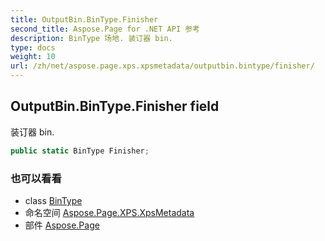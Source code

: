 ```yaml
---
title: OutputBin.BinType.Finisher
second_title: Aspose.Page for .NET API 参考
description: BinType 场地. 装订器 bin.
type: docs
weight: 10
url: /zh/net/aspose.page.xps.xpsmetadata/outputbin.bintype/finisher/
---
```

## OutputBin.BinType.Finisher field

装订器 bin.

```csharp
public static BinType Finisher;
```

### 也可以看看

* class [BinType](../)
* 命名空间 [Aspose.Page.XPS.XpsMetadata](../../outputbin.bintype/)
* 部件 [Aspose.Page](../../../)


